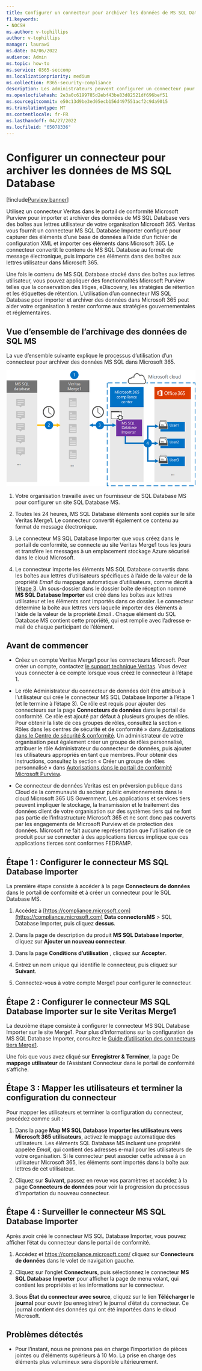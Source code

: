 ```yaml
---
title: Configurer un connecteur pour archiver les données de MS SQL Database
f1.keywords:
- NOCSH
ms.author: v-tophillips
author: v-tophillips
manager: laurawi
ms.date: 04/06/2022
audience: Admin
ms.topic: how-to
ms.service: O365-seccomp
ms.localizationpriority: medium
ms.collection: M365-security-compliance
description: Les administrateurs peuvent configurer un connecteur pour importer et archiver des données à partir de MS SQL Database. Ce connecteur vous permet d’archiver les données de sources de données tierces dans Microsoft 365. Après avoir archivé ces données, vous pouvez utiliser des fonctionnalités de conformité telles que la conservation légale, la recherche de contenu et les stratégies de rétention pour gérer les données tierces.
ms.openlocfilehash: 2e3a0c6199785d2ebf43be83d82521df696bef51
ms.sourcegitcommit: e50c13d9be3ed05ecb156d497551acf2c9da9015
ms.translationtype: MT
ms.contentlocale: fr-FR
ms.lasthandoff: 04/27/2022
ms.locfileid: "65078336"
---
```

# <a name="set-up-a-connector-to-archive-data-from-ms-sql-database"></a>Configurer un connecteur pour archiver les données de MS SQL Database

[!include[Purview banner](../includes/purview-rebrand-banner.md)]

Utilisez un connecteur Veritas dans le portail de conformité Microsoft Purview pour importer et archiver des données de MS SQL Database vers des boîtes aux lettres utilisateur de votre organisation Microsoft 365. Veritas vous fournit un connecteur MS SQL Database Importer configuré pour capturer des éléments d’une base de données à l’aide d’un fichier de configuration XML et importer ces éléments dans Microsoft 365. Le connecteur convertit le contenu de MS SQL Database au format de message électronique, puis importe ces éléments dans des boîtes aux lettres utilisateur dans Microsoft 365.

Une fois le contenu de MS SQL Database stocké dans des boîtes aux lettres utilisateur, vous pouvez appliquer des fonctionnalités Microsoft Purview telles que la conservation des litiges, eDiscovery, les stratégies de rétention et les étiquettes de rétention. L’utilisation d’un connecteur MS SQL Database pour importer et archiver des données dans Microsoft 365 peut aider votre organisation à rester conforme aux stratégies gouvernementales et réglementaires.

## <a name="overview-of-archiving-the-ms-sql-data"></a>Vue d’ensemble de l’archivage des données de SQL MS

La vue d’ensemble suivante explique le processus d’utilisation d’un connecteur pour archiver des données MS SQL dans Microsoft 365.

![Flux de travail d’archivage pour les données de SQL MS.](../media/MSSQLDatabaseConnectorWorkflow.png)

1. Votre organisation travaille avec un fournisseur de SQL Database MS pour configurer un site SQL Database MS.

2. Toutes les 24 heures, MS SQL Database éléments sont copiés sur le site Veritas Merge1. Le connecteur convertit également ce contenu au format de message électronique.

3. Le connecteur MS SQL Database Importer que vous créez dans le portail de conformité, se connecte au site Veritas Merge1 tous les jours et transfère les messages à un emplacement stockage Azure sécurisé dans le cloud Microsoft.

4. Le connecteur importe les éléments MS SQL Database convertis dans les boîtes aux lettres d’utilisateurs spécifiques à l’aide de la valeur de la propriété *Email* du mappage automatique d’utilisateurs, comme décrit à [l’étape 3](#step-3-map-users-and-complete-the-connector-setup). Un sous-dossier dans le dossier boîte de réception nommé **MS SQL Database Importer** est créé dans les boîtes aux lettres utilisateur et les éléments sont importés dans ce dossier. Le connecteur détermine la boîte aux lettres vers laquelle importer des éléments à l’aide de la valeur de la propriété *Email* . Chaque élément du SQL Database MS contient cette propriété, qui est remplie avec l’adresse e-mail de chaque participant de l’élément.

## <a name="before-you-begin"></a>Avant de commencer

- Créez un compte Veritas Merge1 pour les connecteurs Microsoft. Pour créer un compte, contactez [le support technique Veritas](https://www.veritas.com/content/support/). Vous devez vous connecter à ce compte lorsque vous créez le connecteur à l’étape 1.

- Le rôle Administrateur du connecteur de données doit être attribué à l’utilisateur qui crée le connecteur MS SQL Database Importer à l’étape 1 (et le termine à l’étape 3). Ce rôle est requis pour ajouter des connecteurs sur la page **Connecteurs de données** dans le portail de conformité. Ce rôle est ajouté par défaut à plusieurs groupes de rôles. Pour obtenir la liste de ces groupes de rôles, consultez la section « Rôles dans les centres de sécurité et de conformité » dans [Autorisations dans le Centre de sécurité & conformité](../security/office-365-security/permissions-in-the-security-and-compliance-center.md#roles-in-the-security--compliance-center). Un administrateur de votre organisation peut également créer un groupe de rôles personnalisé, attribuer le rôle Administrateur du connecteur de données, puis ajouter les utilisateurs appropriés en tant que membres. Pour obtenir des instructions, consultez la section « Créer un groupe de rôles personnalisé » dans [Autorisations dans le portail de conformité Microsoft Purview](microsoft-365-compliance-center-permissions.md#create-a-custom-role-group).

- Ce connecteur de données Veritas est en préversion publique dans Cloud de la communauté du secteur public environnements dans le cloud Microsoft 365 US Government. Les applications et services tiers peuvent impliquer le stockage, la transmission et le traitement des données client de votre organisation sur des systèmes tiers qui ne font pas partie de l’infrastructure Microsoft 365 et ne sont donc pas couverts par les engagements de Microsoft Purview et de protection des données. Microsoft ne fait aucune représentation que l’utilisation de ce produit pour se connecter à des applications tierces implique que ces applications tierces sont conformes FEDRAMP.

## <a name="step-1-set-up-the-ms-sql-database-importer-connector"></a>Étape 1 : Configurer le connecteur MS SQL Database Importer

La première étape consiste à accéder à la page **Connecteurs de données** dans le portail de conformité et à créer un connecteur pour le SQL Database MS.

1. Accédez à [https://compliance.microsoft.com](https://compliance.microsoft.com) **Data connectorsMS** >  SQL Database Importer, puis cliquez **dessus**.

2. Dans la page de description du produit **MS SQL Database Importer**, cliquez sur **Ajouter un nouveau connecteur**.

3. Dans la page **Conditions d’utilisation** , cliquez sur **Accepter**.

4. Entrez un nom unique qui identifie le connecteur, puis cliquez sur **Suivant**.

5. Connectez-vous à votre compte Merge1 pour configurer le connecteur.

## <a name="step-2-configure-the-ms-sql-database-importer-connector-on-the-veritas-merge1-site"></a>Étape 2 : Configurer le connecteur MS SQL Database Importer sur le site Veritas Merge1

La deuxième étape consiste à configurer le connecteur MS SQL Database Importer sur le site Merge1. Pour plus d’informations sur la configuration de MS SQL Database Importer, consultez le [Guide d’utilisation des connecteurs tiers Merge1](https://docs.ms.merge1.globanetportal.com/Merge1%20Third-Party%20Connectors%20MS%20SQL%20Database%20Importer%20User%20Guide%20.pdf).

Une fois que vous avez cliqué sur **Enregistrer & Terminer**, la page De **mappage utilisateur** de l’Assistant Connecteur dans le portail de conformité s’affiche.

## <a name="step-3-map-users-and-complete-the-connector-setup"></a>Étape 3 : Mapper les utilisateurs et terminer la configuration du connecteur

Pour mapper les utilisateurs et terminer la configuration du connecteur, procédez comme suit :

1. Dans la page **Map MS SQL Database Importer les utilisateurs vers Microsoft 365 utilisateurs**, activez le mappage automatique des utilisateurs. Les éléments SQL Database MS incluent une propriété appelée *Email*, qui contient des adresses e-mail pour les utilisateurs de votre organisation. Si le connecteur peut associer cette adresse à un utilisateur Microsoft 365, les éléments sont importés dans la boîte aux lettres de cet utilisateur.

2. Cliquez sur **Suivant**, passez en revue vos paramètres et accédez à la page **Connecteurs de données** pour voir la progression du processus d’importation du nouveau connecteur.

## <a name="step-4-monitor-the-ms-sql-database-importer-connector"></a>Étape 4 : Surveiller le connecteur MS SQL Database Importer

Après avoir créé le connecteur MS SQL Database Importer, vous pouvez afficher l’état du connecteur dans le portail de conformité.

1. Accédez et <https://compliance.microsoft.com/> cliquez sur **Connecteurs de données** dans le volet de navigation gauche.

2. Cliquez sur l’onglet **Connecteurs**, puis sélectionnez le connecteur **MS SQL Database** **Importer** pour afficher la page de menu volant, qui contient les propriétés et les informations sur le connecteur.

3. Sous **État du connecteur avec source**, cliquez sur le lien **Télécharger le journal** pour ouvrir (ou enregistrer) le journal d’état du connecteur. Ce journal contient des données qui ont été importées dans le cloud Microsoft.

## <a name="known-issues"></a>Problèmes détectés

- Pour l’instant, nous ne prenons pas en charge l’importation de pièces jointes ou d’éléments supérieurs à 10 Mo. La prise en charge des éléments plus volumineux sera disponible ultérieurement.
